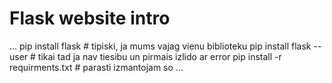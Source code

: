 # Flask website intro

...
pip install flask # tipiski, ja mums vajag vienu biblioteku
pip install flask --user # tikai tad ja nav tiesibu un pirmais izlido ar error
pip install -r requirments.txt # parasti izmantojam so
...